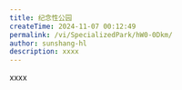 ```yaml
---
title: 纪念性公园
createTime: 2024-11-07 00:12:49
permalink: /vi/SpecializedPark/hW0-0Dkm/
author: sunshang-hl
description: xxxx
---
```


xxxx